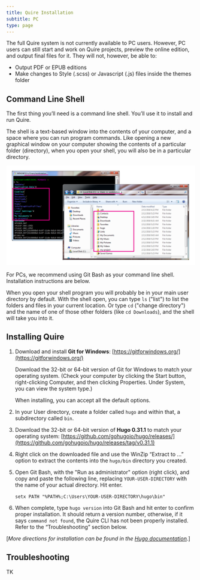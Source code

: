 ```yaml
---
title: Quire Installation
subtitle: PC
type: page
---
```


The full Quire system is not currently available to PC users. However, PC users can still start and work on Quire projects, preview the online edition, and output final files for it. They will not, however, be able to:

- Output PDF or EPUB editions
- Make changes to Style (.scss) or Javascript (.js) files inside the themes folder

## Command Line Shell

The first thing you’ll need is a command line shell. You’ll use it to install and run Quire.

The shell is a text-based window into the contents of your computer, and a space where you can run program commands. Like opening a new graphical window on your computer showing the contents of a particular folder (directory), when you open your shell, you will also be in a particular directory.

![folder and command line side-by-side](../images/commandline-vs-folder--pc.png)

For PCs, we recommend using Git Bash as your command line shell. Installation instructions are below.

When you open your shell program you will probably be in your main user directory by default. With the shell open, you can type `ls` ("list") to list the folders and files in your current location. Or type `cd` ("change directory") and the name of one of those other folders (like `cd Downloads`), and the shell will take you into it.

## Installing Quire

1. Download and install **Git for Windows**: [https://gitforwindows.org/](https://gitforwindows.org/)

    Download the 32-bit or 64-bit version of Git for Windows to match your operating system. (Check your computer by clicking the Start button, right-clicking Computer, and then clicking Properties. Under System, you can view the system type.)

    When installing, you can accept all the default options.

2. In your User directory, create a folder called `hugo` and within that, a subdirectory called `bin`.

3. Download the 32-bit or 64-bit version of **Hugo 0.31.1** to match your operating system: [https://github.com/gohugoio/hugo/releases/](https://github.com/gohugoio/hugo/releases/tag/v0.31.1)

4. Right click on the downloaded file and use the WinZip “Extract to ...” option to extract the contents into the `hugo/bin` directory you created.

5. Open Git Bash, with the "Run as administrator" option (right click), and copy and paste the following line, replacing `YOUR-USER-DIRECTORY` with the name of your actual directory. Hit enter.

    ```
    setx PATH "%PATH%;C:\Users\YOUR-USER-DIRECTORY\hugo\bin"
    ```

6. When complete, type `hugo version` into Git Bash and hit enter to confirm proper installation. It should return a version number, otherwise, if it says `command not found`, the Quire CLI has not been properly installed. Refer to the “Troubleshooting” section below.

[*More directions for installation can be found in the [Hugo documentation](https://gohugo.io/getting-started/installing/#windows).*]

## Troubleshooting

TK
